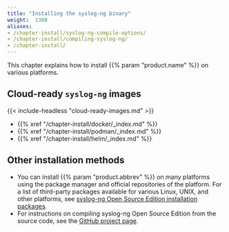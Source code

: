 ```yaml
---
title: "Installing the syslog-ng binary"
weight:  1300
aliases:
- /chapter-install/syslog-ng-compile-options/
- /chapter-install/compiling-syslog-ng/
- /chapter-install/
---
```

<!-- DISCLAIMER: This file is based on the syslog-ng Open Source Edition documentation https://github.com/balabit/syslog-ng-ose-guides/commit/2f4a52ee61d1ea9ad27cb4f3168b95408fddfdf2 and is used under the terms of The syslog-ng Open Source Edition Documentation License. The file has been modified by Axoflow. -->

This chapter explains how to install {{% param "product.name" %}} on various platforms.

## Cloud-ready `syslog-ng` images

{{< include-headless "cloud-ready-images.md" >}}

- {{% xref "/chapter-install/docker/_index.md" %}}
- {{% xref "/chapter-install/podman/_index.md" %}}
- {{% xref "/chapter-install/helm/_index.md" %}}

## Other installation methods

- You can install {{% param "product.abbrev" %}} on many platforms using the package manager and official repositories of the platform. For a list of third-party packages available for various Linux, UNIX, and other platforms, see [syslog-ng Open Source Edition installation packages](https://github.com/syslog-ng/syslog-ng/#installation-from-binaries).
- For instructions on compiling syslog-ng Open Source Edition from the source code, see the [GitHub project page](https://github.com/syslog-ng/syslog-ng/#installation-from-source).
